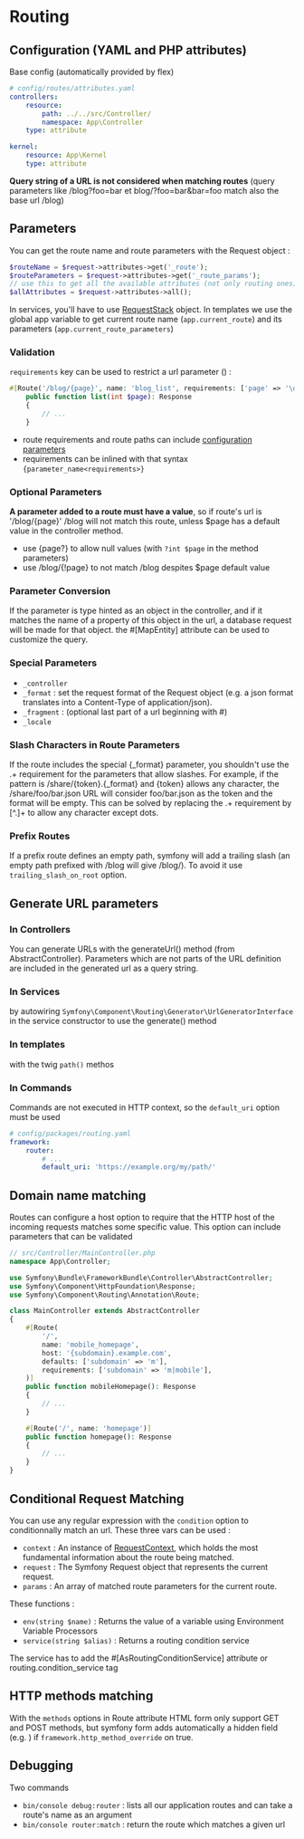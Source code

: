 # Routing

## Configuration (YAML and PHP attributes)

Base config (automatically provided by flex) 
```yaml
# config/routes/attributes.yaml
controllers:
    resource:
        path: ../../src/Controller/
        namespace: App\Controller
    type: attribute

kernel:
    resource: App\Kernel
    type: attribute
```

**Query string of a URL is not considered when matching routes** (query parameters like /blog?foo=bar et blog/?foo=bar&bar=foo match also the base url /blog)

## Parameters

You can get the route name and route parameters with the Request object :
```php
$routeName = $request->attributes->get('_route');
$routeParameters = $request->attributes->get('_route_params');
// use this to get all the available attributes (not only routing ones):
$allAttributes = $request->attributes->all();
```
In services, you'll have to use [RequestStack](https://symfony.com/doc/current/service_container/request.html) object. In templates we use the global app variable to get current route name (`app.current_route`) and its parameters (`app.current_route_parameters`)

### Validation

`requirements` key can be used to restrict a url parameter () :
```php
#[Route('/blog/{page}', name: 'blog_list', requirements: ['page' => '\d+'])]
    public function list(int $page): Response
    {
        // ...
    }
```
* route requirements and route paths can include [configuration parameters](https://symfony.com/doc/current/configuration.html#configuration-parameters)
* requirements can be inlined with that syntax `{parameter_name<requirements>}`

### Optional Parameters

**A parameter added to a route must have a value**, so if route's url is '/blog/{page}' /blog will not match this route, unless $page has a default value in the controller method.
* use {page?} to allow null values (with `?int $page` in the method parameters)
* use /blog/{!page} to not match /blog despites $page default value

### Parameter Conversion

If the parameter is type hinted as an object in the controller, and if it matches the name of a property of this object in the url, a database request will be made for that object.
the #[MapEntity] attribute can be used to customize the query.

### Special Parameters

* `_controller`
* `_format` : set the request format of the Request object (e.g. a json format translates into a Content-Type of application/json).
* `_fragment` : (optional last part of a url beginning with #)
* `_locale`

### Slash Characters in Route Parameters

If the route includes the special {_format} parameter, you shouldn't use the .+ requirement for the parameters that allow slashes. For example, if the pattern is /share/{token}.{_format} and {token} allows any character, the /share/foo/bar.json URL will consider foo/bar.json as the token and the format will be empty. This can be solved by replacing the .+ requirement by [^.]+ to allow any character except dots.

### Prefix Routes

If a prefix route defines an empty path, symfony will add a trailing slash (an empty path prefixed with /blog will give /blog/). To avoid it use `trailing_slash_on_root` option.

## Generate URL parameters

### In Controllers

You can generate URLs with the generateUrl() method (from AbstractController). Parameters which are not parts of the URL definition are included in the generated url as a query string.

### In Services

by autowiring `Symfony\Component\Routing\Generator\UrlGeneratorInterface` in the service constructor to use the generate() method

### In templates

with the twig `path()` methos

### In Commands

Commands are not executed in HTTP context, so the `default_uri` option must be used
```yaml
# config/packages/routing.yaml
framework:
    router:
        # ...
        default_uri: 'https://example.org/my/path/'
```

## Domain name matching

Routes can configure a host option to require that the HTTP host of the incoming requests matches some specific value.
This option can include parameters that can be validated
```php
// src/Controller/MainController.php
namespace App\Controller;

use Symfony\Bundle\FrameworkBundle\Controller\AbstractController;
use Symfony\Component\HttpFoundation\Response;
use Symfony\Component\Routing\Annotation\Route;

class MainController extends AbstractController
{
    #[Route(
        '/',
        name: 'mobile_homepage',
        host: '{subdomain}.example.com',
        defaults: ['subdomain' => 'm'],
        requirements: ['subdomain' => 'm|mobile'],
    )]
    public function mobileHomepage(): Response
    {
        // ...
    }

    #[Route('/', name: 'homepage')]
    public function homepage(): Response
    {
        // ...
    }
}
```

## Conditional Request Matching

You can use any regular expression with the `condition` option to conditionnally match an url. 
These three vars can be used :
* `context` : An instance of [RequestContext](https://github.com/symfony/symfony/blob/7.0/src/Symfony/Component/Routing/RequestContext.php), which holds the most fundamental information about the route being matched.
* `request` : The Symfony Request object that represents the current request.
* `params` : An array of matched route parameters for the current route.

These functions :
* `env(string $name)` : Returns the value of a variable using Environment Variable Processors
* `service(string $alias)` : Returns a routing condition service

The service has to add the #[AsRoutingConditionService] attribute or routing.condition_service tag

## HTTP methods matching

With the `methods` options in Route attribute
HTML form only support GET and POST methods, but symfony form adds automatically a hidden field (e.g. <input type="hidden" name="_method" value="PUT">) if `framework.http_method_override` on true.

## Debugging

Two commands

* `bin/console debug:router` : lists all our application routes and can take a route's name as an argument
* `bin/console router:match` : return the route which matches a given url

